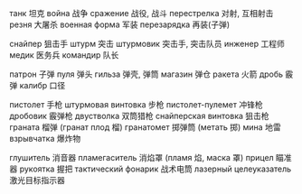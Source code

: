танк 坦克
война 战争
сражение 战役, 战斗
перестрелка 对射, 互相射击
резня 大屠杀
военная форма 军装
перезарядка 再装(子弹)

снайпер 狙击手
штурм 突击
штурмовик 突击手, 突击队员
инженер 工程师
медик 医务兵
командир 队长

патрон 子弹
пуля 弹头
гильза 弹壳, 弹筒
магазин 弹仓
ракета 火箭
дробь 霰弹
калибр 口径

пистолет 手枪
штурмовая винтовка 步枪
пистолет-пулемет 冲锋枪
дробовик 霰弹枪
двустволка 双筒猎枪
снайперская винтовка 狙击枪
граната 榴弹 (гранат плод 榴)
гранатомет 掷弹筒 (метать 掷)
мина 地雷
взрывчатка 爆炸物

глушитель 消音器
пламегаситель 消焰罩 (пламя 焰, маска 罩)
прицел 瞄准器
рукоятка 握把
тактический фонарик 战术电筒
лазерный целеуказатель 激光目标指示器

